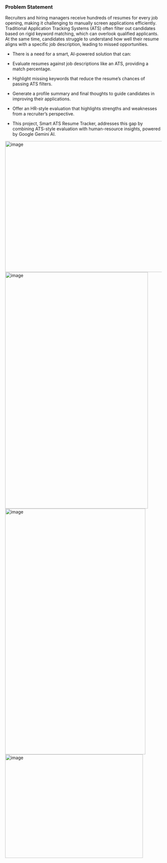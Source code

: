 ### Problem Statement

Recruiters and hiring managers receive hundreds of resumes for every job opening, making it challenging to manually screen applications efficiently. Traditional Application Tracking Systems (ATS) often filter out candidates based on rigid keyword matching, which can overlook qualified applicants. At the same time, candidates struggle to understand how well their resume aligns with a specific job description, leading to missed opportunities.

- There is a need for a smart, AI-powered solution that can:

- Evaluate resumes against job descriptions like an ATS, providing a match percentage.

- Highlight missing keywords that reduce the resume’s chances of passing ATS filters.

- Generate a profile summary and final thoughts to guide candidates in improving their applications.

- Offer an HR-style evaluation that highlights strengths and weaknesses from a recruiter’s perspective.

- This project, Smart ATS Resume Tracker, addresses this gap by combining ATS-style evaluation with human-resource insights, powered by Google Gemini AI.


<img width="625" height="420" alt="image" src="https://github.com/user-attachments/assets/c82b3f9a-e250-4851-9871-eba1c259b121" />


<img width="459" height="758" alt="image" src="https://github.com/user-attachments/assets/1989f0ce-1c62-4600-a92e-3647945b3c0c" />

<img width="451" height="788" alt="image" src="https://github.com/user-attachments/assets/96325fce-8bc1-4480-8863-aa20151fb048" />

<img width="443" height="332" alt="image" src="https://github.com/user-attachments/assets/4f880eca-4976-4159-a21c-05414284cc65" />

